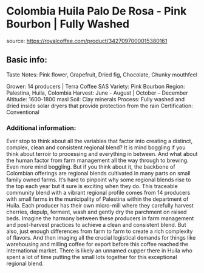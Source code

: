 # Colombia Huila Palo De Rosa - Pink Bourbon | Fully Washed

source: https://royalcoffee.com/product/3427097000015380161

## Basic info:

Taste Notes: Pink flower, Grapefruit, Dried fig, Chocolate, Chunky mouthfeel

Grower: 14 producers | Terra Coffee SAS
Variety: Pink Bourbon
Region: Palestina, Huila, Colombia
Harvest: June - August | October – December
Altitude: 1600-1800 masl
Soil: Clay minerals
Process: Fully washed and dried inside solar dryers that provide protection from the rain
Certification: Conventional

### Additional information:

Ever stop to think about all the variables that factor into creating a distinct, complex, clean and consistent regional blend? It is mind boggling if you think about terroir to processing and everything in between. And what about the human factor from farm management all the way through to brewing. Even more mind boggling. But if you think about it, the backbone of Colombian offerings are regional blends cultivated in many parts on small family owned farms. It’s hard to pinpoint why some regional blends rise to the top each year but it sure is exciting when they do. This traceable community blend with a vibrant regional profile comes from 14 producers with small farms in the municipality of Palestina within the department of Huila. Each producer has their own micro-mill where they carefully harvest cherries, depulp, ferment, wash and gently dry the parchment on raised beds. Imagine the harmony between these producers in farm management and post-harvest practices to achieve a clean and consistent blend. But also, just enough differences from farm to farm to create a rich complexity of flavors. And then imaging all the crucial logistical demands for things like warehousing and milling coffee for export before this coffee reached the international market. There is likely an unnamed cupper there in Huila who spent a lot of time putting the small lots together for this exceptional regional blend.
